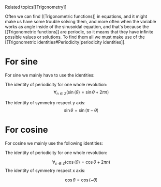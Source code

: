 Related topics[[Trigonometry]]

Often we can find [[Trigonometric functions]] in equations, and it might make us have some trouble solving them, and more often when the variable works as angle inside of the sinusoidal equation, and that's because the [[Trigonometric functions]] are periodic, so it means that they have infinite possible values or solutions. To find them all we must make use of the [[Trigonometric identities#Periodicity|periodicity identities]]. 

# For sine

For sine we mainly have to use the identities:

The identity of periodicity for one whole revolution:
$$\forall_{n\in\mathbb{Z}}(\sin{(\theta)=\sin{\theta+2\pi n}})$$

The identity of symmetry respect y axis:
$$\sin{\theta} = \sin{(\pi-\theta)}$$
# For cosine

For cosine we mainly use the following identities:

The identity of periodicity for one whole revolution:

$$\forall_{n\in\mathbb{Z}}(\cos{(\theta)=\cos{\theta+2\pi n}})$$
The identity of symmetry respect x axis:

$$\cos{\theta} = \cos(-\theta)$$
